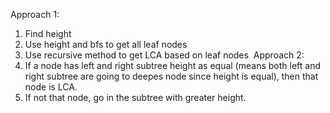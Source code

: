 Approach 1:
1. Find height
2. Use height and bfs to get all leaf nodes
3. Use recursive method to get LCA based on leaf nodes
​
Approach 2:
1. If a node has left and right subtree height as equal (means both left and right subtree are going to deepes node since height is equal), then that node is LCA.
2. If not that node, go in the subtree with greater height.
